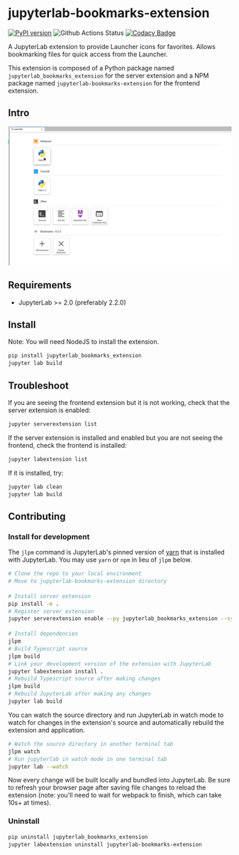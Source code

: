 # jupyterlab-bookmarks-extension

[![PyPI version](https://badge.fury.io/py/jupyterlab-bookmarks-extension.svg)](https://badge.fury.io/py/jupyterlab-bookmarks-extension)
![Github Actions Status](https://github.com/nandor-poka/jupyterlab-bookmarks-extension/workflows/Build/badge.svg)
[![Codacy Badge](https://app.codacy.com/project/badge/Grade/0e490b1feef34f2fb92ebc8174dc2446)](https://www.codacy.com/manual/np/jupyterlab-bookmarks-extension?utm_source=github.com&amp;utm_medium=referral&amp;utm_content=nandor-poka/jupyterlab-bookmarks-extension&amp;utm_campaign=Badge_Grade)

A JupyterLab extension to provide Launcher icons for favorites. Allows bookmarking files for quick access from the Launcher.

This extension is composed of a Python package named `jupyterlab_bookmarks_extension`
for the server extension and a NPM package named `jupyterlab-bookmarks-extension`
for the frontend extension.

## Intro

![Intro](./img/intro.gif)

## Requirements

* JupyterLab >= 2.0 (preferably 2.2.0)

## Install

Note: You will need NodeJS to install the extension.

```bash
pip install jupyterlab_bookmarks_extension
jupyter lab build
```

## Troubleshoot

If you are seeing the frontend extension but it is not working, check
that the server extension is enabled:

```bash
jupyter serverextension list
```

If the server extension is installed and enabled but you are not seeing
the frontend, check the frontend is installed:

```bash
jupyter labextension list
```

If it is installed, try:

```bash
jupyter lab clean
jupyter lab build
```

## Contributing

### Install for development

The `jlpm` command is JupyterLab's pinned version of
[yarn](https://yarnpkg.com/) that is installed with JupyterLab. You may use
`yarn` or `npm` in lieu of `jlpm` below.

```bash
# Clone the repo to your local environment
# Move to jupyterlab-bookmarks-extension directory

# Install server extension
pip install -e .
# Register server extension
jupyter serverextension enable --py jupyterlab_bookmarks_extension --sys-prefix

# Install dependencies
jlpm
# Build Typescript source
jlpm build
# Link your development version of the extension with JupyterLab
jupyter labextension install .
# Rebuild Typescript source after making changes
jlpm build
# Rebuild JupyterLab after making any changes
jupyter lab build
```

You can watch the source directory and run JupyterLab in watch mode to watch for changes in the extension's source and automatically rebuild the extension and application.

```bash
# Watch the source directory in another terminal tab
jlpm watch
# Run jupyterlab in watch mode in one terminal tab
jupyter lab --watch
```

Now every change will be built locally and bundled into JupyterLab. Be sure to refresh your browser page after saving file changes to reload the extension (note: you'll need to wait for webpack to finish, which can take 10s+ at times).

### Uninstall

```bash
pip uninstall jupyterlab_bookmarks_extension
jupyter labextension uninstall jupyterlab-bookmarks-extension
```
